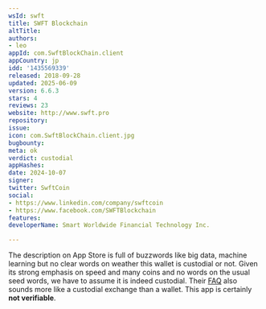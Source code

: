 ```yaml
---
wsId: swft
title: SWFT Blockchain
altTitle: 
authors:
- leo
appId: com.SwftBlockChain.client
appCountry: jp
idd: '1435569339'
released: 2018-09-28
updated: 2025-06-09
version: 6.6.3
stars: 4
reviews: 23
website: http://www.swft.pro
repository: 
issue: 
icon: com.SwftBlockChain.client.jpg
bugbounty: 
meta: ok
verdict: custodial
appHashes: 
date: 2024-10-07
signer: 
twitter: SwftCoin
social:
- https://www.linkedin.com/company/swftcoin
- https://www.facebook.com/SWFTBlockchain
features: 
developerName: Smart Worldwide Financial Technology Inc.

---
```


The description on App Store is full of buzzwords like big data, machine
learning but no clear words on weather this wallet is custodial or not. Given
its strong emphasis on speed and many coins and no words on the usual seed words,
we have to assume it is indeed custodial. Their [FAQ](https://www.swft.pro/#/FAQ)
also sounds more like a custodial exchange than a wallet. This app is certainly
**not verifiable**.
